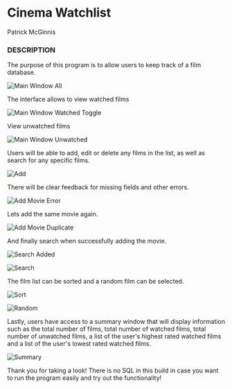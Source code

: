 # __Cinema Watchlist__

Patrick McGinnis

### DESCRIPTION	

The purpose of this program is to allow users to keep track of a film database.

![Main Window All](/screenshots/main_1.png "Main window All") 

The interface allows to view watched films

![Main Window Watched Toggle](/screenshots/main_2.png "Main Window Watched") 

View unwatched films

![Main Window Unwatched](/screenshots/main_3.png "Main Window Unwatched screenshot") 

Users will be able to add, edit or delete any films in the list, as well as search for
any specific films. 

![Add](/screenshots/add_1.png "Add Movie")

There will be clear feedback for missing fields and other errors.

![Add Movie Error](/screenshots/add_2.png "Add Movie Error")

Lets add the same movie again.

![Add Movie Duplicate](/screenshots/add_4.png "Add Movie Duplicate")

And finally search when successfully adding the movie.

![Search Added](/screenshots/add_3.png "Find added Movie")

![Search](/screenshots/search_2.png "Search Drama")

The film list can be sorted and a random film can be selected.

![Sort](/screenshots/sort_1.png "Sorted Rating")

![Random](/screenshots/search_1.png "Random Select")

Lastly, users have access to a summary window that will display information such as the total number of films,
total number of watched films, total number of unwatched films, a list of the user's highest rated watched films
and a list of the user's lowest rated watched films.

![Summary](/screenshots/summary_1.png "Summary Window")

Thank you for taking a look! There is no SQL in this build in case you want to run the program easily and try out the functionality!
	
